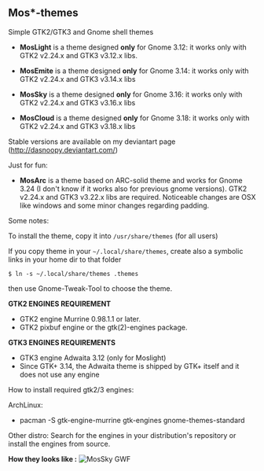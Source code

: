 Mos*-themes
-----------

Simple GTK2/GTK3 and Gnome shell themes

* **MosLight** is a theme designed  **only** for Gnome 3.12: it works only with GTK2 v2.24.x and
  GTK3 v3.12.x libs.

* **MosEmite** is a theme designed **only** for Gnome 3.14: it works only with GTK2 v2.24.x and
  GTK3 v3.14.x libs

* **MosSky** is a theme designed **only** for Gnome 3.16: it works only with GTK2 v2.24.x 
  and GTK3 v3.16.x libs

* **MosCloud** is a theme designed **only** for Gnome 3.18: it works only with GTK2 v2.24.x 
  and GTK3 v3.18.x libs

Stable versions are available on my deviantart page (http://dasnoopy.deviantart.com/)


Just for fun: 

* **MosArc** is a theme based on ARC-solid  theme  and works for Gnome 3.24 (I don't know if it works also for previous gnome versions). GTK2 v2.24.x 
  and GTK3 v3.22.x libs are required. Noticeable changes are OSX like windows and some minor changes regarding padding.

Some notes:

To install the theme, copy it into `/usr/share/themes` (for all users)

If you copy theme in your `~/.local/share/themes`, create also a symbolic links in your home dir to
that folder

`$ ln -s ~/.local/share/themes .themes`

then use Gnome-Tweak-Tool to choose the theme.

**GTK2 ENGINES REQUIREMENT**
* GTK2 engine Murrine 0.98.1.1 or later.
* GTK2 pixbuf engine or the gtk(2)-engines package.

**GTK3 ENGINES REQUIREMENTS**
* GTK3 engine Adwaita 3.12 (only for Moslight)
* Since GTK+ 3.14, the Adwaita theme is shipped by GTK+ itself and it does not use any engine

How to install required gtk2/3 engines:

ArchLinux:
- pacman -S gtk-engine-murrine gtk-engines gnome-themes-standard

Other distro:
Search for the engines in your distribution's repository or install the engines from source.

**How they looks like :**
![MosSky GWF](https://raw.github.com/dasnoopy/moslight-themes/master/Screenshots/MosSky.png)


